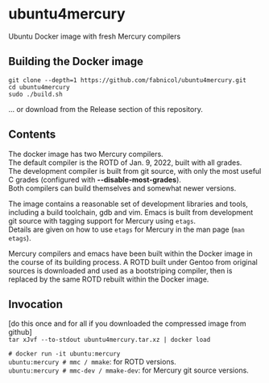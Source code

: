 # ubuntu4mercury
   
Ubuntu Docker image with fresh Mercury compilers

## Building the Docker image

    git clone --depth=1 https://github.com/fabnicol/ubuntu4mercury.git
    cd ubuntu4mercury
    sudo ./build.sh

... or download from the Release section of this repository.

## Contents

The docker image has two Mercury compilers.   
The default compiler is the ROTD of Jan. 9, 2022, built with all grades.   
The development compiler is built from git source, with only the most 
useful C grades (configured with **--disable-most-grades**).   
Both compilers can build themselves and somewhat newer versions.   

The image contains a reasonable set of development libraries and tools,
including a build toolchain, gdb and vim.
Emacs is built from development git source with tagging support for
Mercury using `etags`.  
Details are given on how to use `etags` for Mercury in the man page
(`man etags`).

Mercury compilers and emacs have been built within the Docker image in
the course of its building process. A ROTD built under Gentoo from 
original sources is downloaded and used as a bootstriping compiler,
then is replaced by the same ROTD rebuilt within the Docker image.

## Invocation

[do this once and for all if you downloaded the compressed image from github]   
`tar xJvf --to-stdout ubuntu4mercury.tar.xz | docker load`   

`# docker run -it ubuntu:mercury`  
`ubuntu:mercury # mmc / mmake`: for ROTD versions.   
`ubuntu:mercury # mmc-dev / mmake-dev`: for Mercury git source versions.   


